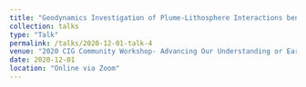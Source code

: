 ```yaml
---
title: "Geodynamics Investigation of Plume-Lithosphere Interactions beneath the East African Rift"
collection: talks
type: "Talk"
permalink: /talks/2020-12-01-talk-4
venue: "2020 CIG Community Workshop- Advancing Our Understanding or Earth   Dynamics in CIG IV"
date: 2020-12-01
location: "Online via Zoom"
---
```

